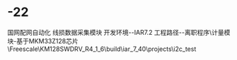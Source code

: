 # -22
国网配网自动化 线损数据采集模块
开发环境--IAR7.2
工程路径--离职程序\计量模块-基于MKM33Z128芯片\Freescale\KM128SWDRV_R4_1_6\build\iar_7_40\projects\i2c_test

